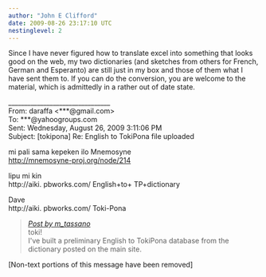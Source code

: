 ```yaml
---
author: "John E Clifford"
date: 2009-08-26 23:17:10 UTC
nestinglevel: 2
---
```

Since I have never figured how to translate excel into something that looks good on the web, my two dictionaries (and sketches from others for French, German and Esperanto) are still just in my box and those of them what I have sent them to. If you can do the conversion, you are welcome to the material, which is admittedly in a rather out of date state.  
  
  
  
  
\_\_\_\_\_\_\_\_\_\_\_\_\_\_\_\_\_\_\_\_\_\_\_\_\_\_\_\_\_\_\_\_  
From: daraffa <\*\*\*@gmail.com>  
To: \*\*\*@yahoogroups.com  
Sent: Wednesday, August 26, 2009 3:11:06 PM  
Subject: \[tokipona\] Re: English to TokiPona file uploaded  
  
  
mi pali sama kepeken ilo Mnemosyne  
http://mnemosyne-proj.org/node/214  
  
lipu mi kin  
http://aiki. pbworks.com/ English+to+ TP+dictionary  
  
Dave  
http://aiki. pbworks.com/ Toki-Pona  

> [_Post by m\_tassano_](/htP1lpxS/english-to-file-uploaded#post1)  
> toki!  
> I've built a preliminary English to TokiPona database from the  
> dictionary posted on the main site.  
> 

\[Non-text portions of this message have been removed\]